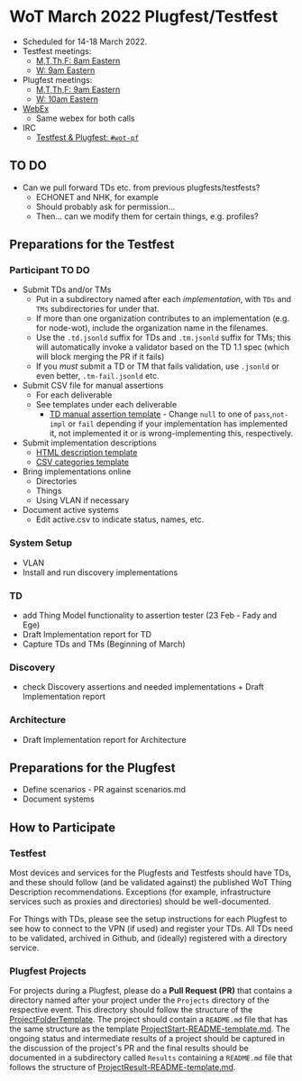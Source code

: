 # WoT March 2022 Plugfest/Testfest

* Scheduled for 14-18 March 2022.
* Testfest meetings: 
   - [M,T,Th,F: 8am Eastern](https://www.w3.org/groups/wg/wot/calendar)
   - [W: 9am Eastern](https://www.w3.org/groups/wg/wot/calendar)
* Plugfest meetings: 
   - [M,T,Th,F: 9am Eastern](https://www.w3.org/groups/wg/wot/calendar)
   - [W: 10am Eastern](https://www.w3.org/groups/wg/wot/calendar)
* [WebEx](https://lists.w3.org/Archives/Member/member-wot-ig/2022Mar/0002.html)
   - Same webex for both calls
* IRC
   - [Testfest & Plugfest: `#wot-pf`](https://irc.w3.org/?channels=wot-pf)

## TO DO
* Can we pull forward TDs etc. from previous plugfests/testfests?
    - ECHONET and NHK, for example
    - Should probably ask for permission...
    - Then... can we modify them for certain things, e.g. profiles?

## Preparations for the Testfest

### Participant TO DO

* Submit TDs and/or TMs
   * Put in a subdirectory named after each *implementation*, with `TDs` and `TMs` subdirectories for under that.
   * If more than one organization contributes to an implementation (e.g. for node-wot), include the organization name in the filenames.
   * Use the `.td.jsonld` suffix for TDs and `.tm.jsonld` suffix for TMs; this will automatically invoke a validator based on the TD 1.1 spec (which will block merging the PR if it fails)
   * If you *must* submit a TD or TM that fails validation, use `.jsonld` or even better, `.tm-fail.jsonld` etc.
* Submit CSV file for manual assertions
   * For each deliverable
   * See templates under each deliverable
      * [TD manual assertion template](TD/manual.csv) - Change `null` to one of `pass`,`not-impl` or `fail` depending if your implementation has implemented it, not implemented it or is wrong-implementing this, respectively.
* Submit implementation descriptions
   * [HTML description template](../templates/TestImplementation/impldesc.html)
   * [CSV categories template](../templates/TestImplementation/impl.csv)
* Bring implementations online
   * Directories
   * Things
   * Using VLAN if necessary
* Document active systems 
   * Edit active.csv to indicate status, names, etc.

### System Setup
* VLAN
* Install and run discovery implementations

### TD

*  add Thing Model functionality to assertion tester (23 Feb - Fady and Ege)
*  Draft Implementation report for TD
*  Capture TDs and TMs (Beginning of March)

### Discovery
* check Discovery assertions and needed implementations + Draft Implementation report

### Architecture
*  Draft Implementation report for Architecture
   
## Preparations for the Plugfest

* Define scenarios - PR against scenarios.md
* Document systems

## How to Participate

### __Testfest__

Most devices and services for the Plugfests and Testfests should have TDs, and these
should follow (and be validated against) the published WoT Thing Description
recommendations.  Exceptions (for example, infrastructure services
such as proxies and directories) should be well-documented.

For Things with TDs, please see the setup
instructions for each Plugfest to see how to connect to the VPN (if used)
and register your TDs.
All TDs need to be validated, archived in Github, and (ideally) registered
with a directory service.

### __Plugfest Projects__

For projects during a Plugfest, please do a __Pull Request (PR)__  that contains a directory named after your project under the `Projects` directory of the respective event. This directory should follow the structure of the [ProjectFolderTemplate](../templates/ProjectFolderTemplate). The project should contain a `README.md` file that has the same structure as the template [ProjectStart-README-template.md](../templates/ProjectFolderTemplate/ProjectStart-README-template.md).
The ongoing status and intermediate results of a project should be captured in the discussion of the project's PR
and the final results should be documented in a subdirectory called `Results` containing a `README.md` file that follows the structure of [ProjectResult-README-template.md](../templates/ProjectFolderTemplate/Results/ProjectResult-README-template.md).
